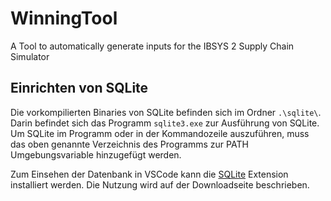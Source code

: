 # WinningTool

A Tool to automatically generate inputs for the IBSYS 2 Supply Chain Simulator

## Einrichten von SQLite
Die vorkompilierten Binaries von SQLite befinden sich im Ordner `.\sqlite\`. Darin befindet sich das Programm `sqlite3.exe` zur Ausführung von SQLite. Um SQLite im Programm oder in der Kommandozeile auszuführen, muss das oben genannte Verzeichnis des Programms zur PATH Umgebungsvariable hinzugefügt werden. 

Zum Einsehen der Datenbank in VSCode kann die [SQLite](https://marketplace.visualstudio.com/items?itemName=alexcvzz.vscode-sqlite) Extension installiert werden. Die Nutzung wird auf der Downloadseite beschrieben.
